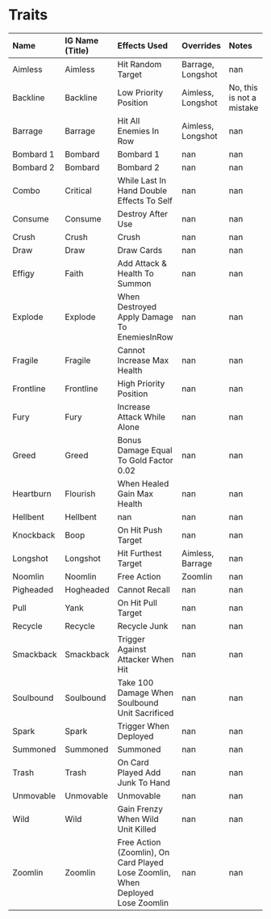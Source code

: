 # Traits

| Name      | IG Name (Title)   | Effects Used                                                                   | Overrides         | Notes                     |
|:----------|:------------------|:-------------------------------------------------------------------------------|:------------------|:--------------------------|
| Aimless   | Aimless           | Hit Random Target                                                              | Barrage, Longshot | nan                       |
| Backline  | Backline          | Low Priority Position                                                          | Aimless, Longshot | No, this is not a mistake |
| Barrage   | Barrage           | Hit All Enemies In Row                                                         | Aimless, Longshot | nan                       |
| Bombard 1 | Bombard           | Bombard 1                                                                      | nan               | nan                       |
| Bombard 2 | Bombard           | Bombard 2                                                                      | nan               | nan                       |
| Combo     | Critical          | While Last In Hand Double Effects To Self                                      | nan               | nan                       |
| Consume   | Consume           | Destroy After Use                                                              | nan               | nan                       |
| Crush     | Crush             | Crush                                                                          | nan               | nan                       |
| Draw      | Draw              | Draw Cards                                                                     | nan               | nan                       |
| Effigy    | Faith             | Add Attack & Health To Summon                                                  | nan               | nan                       |
| Explode   | Explode           | When Destroyed Apply Damage To EnemiesInRow                                    | nan               | nan                       |
| Fragile   | Fragile           | Cannot Increase Max Health                                                     | nan               | nan                       |
| Frontline | Frontline         | High Priority Position                                                         | nan               | nan                       |
| Fury      | Fury              | Increase Attack While Alone                                                    | nan               | nan                       |
| Greed     | Greed             | Bonus Damage Equal To Gold Factor 0.02                                         | nan               | nan                       |
| Heartburn | Flourish          | When Healed Gain Max Health                                                    | nan               | nan                       |
| Hellbent  | Hellbent          | nan                                                                            | nan               | nan                       |
| Knockback | Boop              | On Hit Push Target                                                             | nan               | nan                       |
| Longshot  | Longshot          | Hit Furthest Target                                                            | Aimless, Barrage  | nan                       |
| Noomlin   | Noomlin           | Free Action                                                                    | Zoomlin           | nan                       |
| Pigheaded | Hogheaded         | Cannot Recall                                                                  | nan               | nan                       |
| Pull      | Yank              | On Hit Pull Target                                                             | nan               | nan                       |
| Recycle   | Recycle           | Recycle Junk                                                                   | nan               | nan                       |
| Smackback | Smackback         | Trigger Against Attacker When Hit                                              | nan               | nan                       |
| Soulbound | Soulbound         | Take 100 Damage When Soulbound Unit Sacrificed                                 | nan               | nan                       |
| Spark     | Spark             | Trigger When Deployed                                                          | nan               | nan                       |
| Summoned  | Summoned          | Summoned                                                                       | nan               | nan                       |
| Trash     | Trash             | On Card Played Add Junk To Hand                                                | nan               | nan                       |
| Unmovable | Unmovable         | Unmovable                                                                      | nan               | nan                       |
| Wild      | Wild              | Gain Frenzy When Wild Unit Killed                                              | nan               | nan                       |
| Zoomlin   | Zoomlin           | Free Action (Zoomlin), On Card Played Lose Zoomlin, When Deployed Lose Zoomlin | nan               | nan                       |